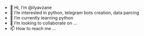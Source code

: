 - 👋 Hi, I’m @ilyavzane
- 👀 I’m interested in python, telegram bots creation, data parcing
- 🌱 I’m currently learning python
- 💞️ I’m looking to collaborate on ...
- 📫 How to reach me ...

<!---
ilyavzane/ilyavzane is a ✨ special ✨ repository because its `README.md` (this file) appears on your GitHub profile.
You can click the Preview link to take a look at your changes.
--->
